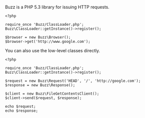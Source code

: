 Buzz is a PHP 5.3 library for issuing HTTP requests.

    <?php

    require_once 'Buzz/ClassLoader.php';
    Buzz\ClassLoader::getInstance()->register();

    $browser = new Buzz\Browser();
    $browser->get('http://www.google.com');

You can also use the low-level classes directly.

    <?php

    require_once 'Buzz/ClassLoader.php';
    Buzz\ClassLoader::getInstance()->register();

    $request = new Buzz\Request('HEAD', '/', 'http://google.com');
    $response = new Buzz\Response();

    $client = new Buzz\FileGetContentsClient();
    $client->send($request, $response);

    echo $request;
    echo $response;
